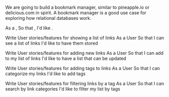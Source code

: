 
We are going to build a bookmark manager, similar to pineapple.io or delicious.com in spirit. A bookmark manager is a good use case for exploring how relational databases work.

As a <Stakeholder>,
So that <Motivation>,
I'd like <Task>.

Write User stories/features for showing a list of links
As a User
So that I can see a list of links
I'd like to have them stored

Write User stories/features for adding new links
As a User
So that I can add to my list of links
I'd like to have a list that can be updated 

Write User stories/features for adding tags to links
As a User
So that I can categorize my links
I'd like to add tags

Write User stories/features for filtering links by a tag
As a User
So that I can search by link categories
I'd like to filter my list by tags
